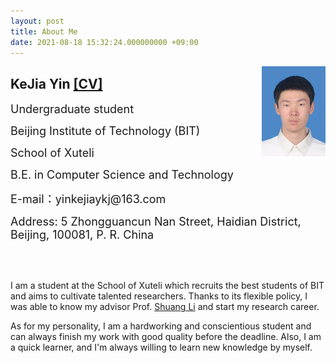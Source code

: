 ```yaml
---
layout: post
title: About Me
date: 2021-08-18 15:32:24.000000000 +09:00
---
```

<img style="float:right" src="/assets/images/DSC_0003.JPG" width="102" height="144">
<h2>KeJia Yin <a href="https://raw.githubusercontent.com/yinkejia/homepage-of-Kejia-Yin/gh-pages/CV_Kejia Yin.pdf" target="_blank">[CV]</a></h2>
<p><font size="4">Undergraduate student</font></p>    
<p><font size="4">Beijing Institute of Technology (BIT)</font></p>
<p><font size="4">School of Xuteli</font></p>
<p><font size="4">B.E. in Computer Science and Technology</font></p>
<p><font size="4">E-mail：yinkejiaykj@163.com</font></p>
<p><font size="4">Address: 5 Zhongguancun Nan Street, Haidian District, Beijing, 100081, P. R. China</font></p>
<br><br>
<p>I am a student at the School of Xuteli which recruits the best students of BIT and aims to cultivate talented researchers. Thanks to its flexible policy, I was able to know my advisor Prof. <a href="http://shuangli.xyz/" target="_blank">Shuang Li</a> and start my research career.</p>
<p>As for my personality, I am a hardworking and conscientious student and can always finish my work with good quality before the deadline. Also, I  am a quick learner, and I'm always willing to learn new knowledge by myself.</p>

